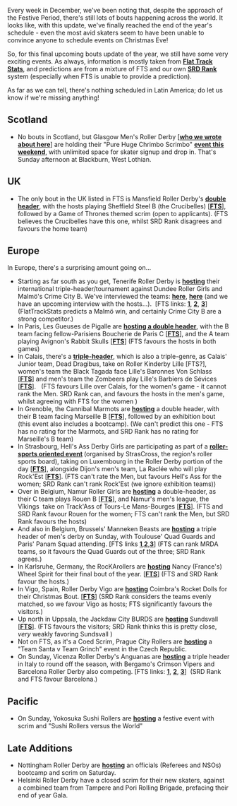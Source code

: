 <html><body><p>Every week in December, we've been noting that, despite the approach of the Festive Period, there's still lots of bouts happening across the world. It looks like, with this update, we've finally reached the end of the year's schedule - even the most avid skaters seem to have been unable to convince anyone to schedule events on Christmas Eve!

So, for this final upcoming bouts update of the year, we still have some very exciting events. As always, information is mostly taken from <strong><a href="http://www.flattrackstats.com">Flat Track Stats</a></strong>, and predictions are from a mixture of FTS and our own <strong><a href="https://aoanla.pythonanywhere.com/16-Dec-ranking.html">SRD Rank</a></strong> system (especially when FTS is unable to provide a prediction).

As far as we can tell, there's nothing scheduled in Latin America; do let us know if we're missing anything!
</p><h2>Scotland</h2>
<ul>
	<li>No bouts in Scotland, but Glasgow Men's Roller Derby [<strong><a href="https://www.scottishrollerderbyblog.com/2016/12/09/glasgow-mens-roller-derby/">who we wrote about here</a></strong>] are holding their "Pure Huge Chrimbo Scrimbo" <strong><a href="https://www.facebook.com/events/1257804610950025/">event this weekend</a></strong>, with unlimited space for skater signup and drop in. That's Sunday afternoon at Blackburn, West Lothian.</li>
</ul>
<h2>UK</h2>
<ul>
	<li>The only bout in the UK listed in FTS is Mansfield Roller Derby's <strong><a href="https://www.facebook.com/events/1830572023828695/">double header</a></strong>, with the hosts playing Sheffield Steel B (the Crucibelles) [<strong><a href="http://flattrackstats.com/bouts/88518/overview">FTS</a></strong>], followed by a Game of Thrones themed scrim (open to applicants). (FTS believes the Crucibelles have this one, whilst SRD Rank disagrees and favours the home team)</li>
</ul>
<h2>Europe</h2>
In Europe, there's a surprising amount going on...
<ul>
	<li>Starting as far south as you get, Tenerife Roller Derby is <strong><a href="https://www.facebook.com/events/1790180551249253/">hosting</a></strong> their international triple-header/tournament against Dundee Roller Girls and Malmö's Crime City B. We've interviewed the teams: <strong><a href="https://www.scottishrollerderbyblog.com/2016/12/08/dundees-international-debut/">here</a></strong>, <strong><a href="https://www.scottishrollerderbyblog.com/2016/12/04/crime-city-b-gear-up-for-tenerife/">here</a></strong> (and we have an upcoming interview with the hosts...).  [FTS links: <strong><a href="http://flattrackstats.com/bouts/88620/overview">1</a></strong>, <strong><a href="http://flattrackstats.com/bouts/88621/overview">2</a></strong>, <strong><a href="http://flattrackstats.com/bouts/88622/overview">3</a></strong>] (FlatTrackStats predicts a Malmö win, and certainly Crime City B are a strong competitor.)</li>
	<li>In Paris, Les Gueuses de Pigalle are <strong><a href="https://www.facebook.com/events/317960671906313/">hosting a double header</a></strong>, with the B team facing fellow-Parisiens Boucherie de Paris C [<strong><a href="http://flattrackstats.com/bouts/86074/overview">FTS</a></strong>], and the A team playing Avignon's Rabbit Skulls [<strong><a href="http://flattrackstats.com/bouts/86072/overview">FTS</a></strong>] (FTS favours the hosts in both games)</li>
	<li>In Calais, there's a <strong><a href="https://www.facebook.com/events/1605992082748014/">triple-header</a></strong>, which is also a triple-genre, as Calais' Junior team, Dead Dragibus, take on Roller Kinderby Lille [FTS?], women's team the Black Tagada face Lille's Baronnes Von Schlass [<strong><a href="http://flattrackstats.com/bouts/88376/overview">FTS</a></strong>] and men's team the Zombeers play Lille's Barbiers de Sévices [<strong><a href="http://flattrackstats.com/bouts/88377/overview">FTS</a></strong>].   (FTS favours Lille over Calais, for the women's game - it cannot rank the Men. SRD Rank can, and favours the hosts in the men's game, whilst agreeing with FTS for the women )</li>
	<li>In Grenoble, the Cannibal Marmots are <strong><a href="https://www.facebook.com/events/1946399632254166/">hosting</a></strong> a double header, with their B team facing Marseille B [<strong><a href="http://flattrackstats.com/bouts/88629/overview">FTS</a></strong>], followed by an exhibition bout (this event also includes a bootcamp). (We can't predict this one - FTS has no rating for the Marmots, and SRD Rank has no rating for Marseille's B team)</li>
	<li>In Strasbourg, Hell's Ass Derby Girls are participating as part of a <strong><a href="https://www.facebook.com/events/1803809346555864/">roller-sports oriented event</a> </strong>(organised by StrasCross, the region's roller sports board), taking on Luxembourg in the Roller Derby portion of the day [<strong><a href="http://flattrackstats.com/bouts/88150/overview">FTS</a></strong>], alongside Dijon's men's team, La Raclée who will play Rock'Est [<strong><a href="http://flattrackstats.com/bouts/88152">FTS</a></strong>]. (FTS can't rate the Men, but favours Hell's Ass for the women; SRD Rank can't rank Rock'Est (we ignore exhibition teams))</li>
	<li>Over in Belgium, Namur Roller Girls are <strong><a href="https://www.facebook.com/events/307455319653452/">hosting</a></strong> a double-header, as their C team plays Rouen B [<strong><a href="http://flattrackstats.com/bouts/88007/overview">FTS</a></strong>], and Namur's men's league, the Vîkings  take on Track'Ass of Tours-Le Mans-Bourges [<strong><a href="http://flattrackstats.com/bouts/88008/overview">FTS</a></strong>]. (FTS and SRD Rank favour Rouen for the women; FTS can't rank the Men, but SRD Rank favours the hosts)</li>
	<li>And also in Belgium, Brussels' Manneken Beasts are <strong><a href="https://www.facebook.com/events/1754143831503636/">hosting</a></strong> a triple header of men's derby on Sunday, with Toulouse' Quad Guards and Paris' Panam Squad attending. [FTS links <strong><a href="http://flattrackstats.com/bouts/88166/overview">1</a></strong>,<strong><a href="http://flattrackstats.com/bouts/88167/overview">2</a></strong>,<strong><a href="http://flattrackstats.com/bouts/88168/overview">3</a></strong>] (FTS can rank MRDA teams, so it favours the Quad Guards out of the three; SRD Rank agrees.)</li>
	<li>In Karlsruhe, Germany, the RocKArollers are <strong><a href="https://www.facebook.com/events/1855775764651652/">hosting</a></strong> Nancy (France's) Wheel Spirit for their final bout of the year. [<strong><a href="http://flattrackstats.com/bouts/88149/overview">FTS</a></strong>] (FTS and SRD Rank favour the hosts.)</li>
	<li>In Vigo, Spain, Roller Derby Vigo are <strong><a href="https://www.facebook.com/events/1128386280585498/">hosting</a></strong> Coimbra's Rocket Dolls for their Christmas Bout. [<strong><a href="http://flattrackstats.com/bouts/88511/overview">FTS</a></strong>] (SRD Rank considers the teams evenly matched, so we favour Vigo as hosts; FTS significantly favours the visitors.)</li>
	<li>Up north in Uppsala, the Jackdaw City BURDS are <strong><a href="https://www.facebook.com/events/1282358701814788/">hosting</a></strong> Sundsvall [<strong><a href="http://flattrackstats.com/bouts/88204/overview">FTS</a></strong>]. (FTS favours the visitors; SRD Rank thinks this is pretty close, <em>very</em> weakly favoring Sundsvall )</li>
	<li>Not on FTS, as it's a Coed Scrim, Prague City Rollers are <strong><a href="https://www.facebook.com/events/1710100725877241/">hosting</a></strong> a "Team Santa v Team Grinch" event in the Czech Republic.</li>
	<li>On Sunday, Vicenza Roller Derby's Anguanas are <strong><a href="https://www.facebook.com/events/1110422859078048/">hosting</a></strong> a triple header in Italy to round off the season, with Bergamo's Crimson Vipers and Barcelona Roller Derby also competing. [FTS links: <strong><a href="http://flattrackstats.com/bouts/88129/overview">1</a></strong>, <strong><a href="http://flattrackstats.com/bouts/88520/overview">2</a></strong>, <strong><a href="http://flattrackstats.com/bouts/88521/overview">3</a></strong>]  (SRD Rank and FTS favour Barcelona.)</li>
</ul>
<h2>Pacific</h2>
<ul>
	<li>On Sunday, Yokosuka Sushi Rollers are <strong><a href="https://www.facebook.com/events/816897905115547/">hosting</a></strong> a festive event with scrim and "Sushi Rollers versus the World"</li>
</ul>
<h2>Late Additions</h2>
<ul>
	<li>Nottingham Roller Derby are <strong><a href="https://www.facebook.com/events/333179497034329/">hosting</a></strong> an officials (Referees and NSOs) bootcamp and scrim on Saturday.</li>
	<li>Helsinki Roller Derby have a closed scrim for their new skaters, against a combined team from Tampere and Pori Rolling Brigade, prefacing their end of year Gala.</li>
</ul>
 </body></html>
